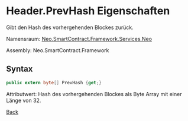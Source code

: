 # Header.PrevHash Eigenschaften

Gibt den Hash des vorhergehenden Blockes zurück.

Namensraum: [Neo.SmartContract.Framework.Services.Neo](../../neo.md)

Assembly: Neo.SmartContract.Framework

## Syntax

```c#
public extern byte[] PrevHash {get;}
```

Attributwert: Hash des vorhergehenden Blockes als Byte Array mit einer Länge von 32.



[Back](../header.md)
